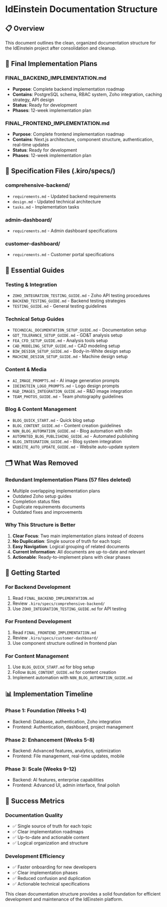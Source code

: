 # IdEinstein Documentation Structure

## 📋 Overview

This document outlines the clean, organized documentation structure for the IdEinstein project after consolidation and cleanup.

## 🎯 Final Implementation Plans

### **FINAL_BACKEND_IMPLEMENTATION.md**
- **Purpose**: Complete backend implementation roadmap
- **Contains**: PostgreSQL schema, RBAC system, Zoho integration, caching strategy, API design
- **Status**: Ready for development
- **Phases**: 12-week implementation plan

### **FINAL_FRONTEND_IMPLEMENTATION.md**
- **Purpose**: Complete frontend implementation roadmap  
- **Contains**: Next.js architecture, component structure, authentication, real-time updates
- **Status**: Ready for development
- **Phases**: 12-week implementation plan

## 📁 Specification Files (.kiro/specs/)

### **comprehensive-backend/**
- `requirements.md` - Updated backend requirements
- `design.md` - Updated technical architecture
- `tasks.md` - Implementation tasks

### **admin-dashboard/**
- `requirements.md` - Admin dashboard specifications

### **customer-dashboard/**
- `requirements.md` - Customer portal specifications

## 🔧 Essential Guides

### **Testing & Integration**
- `ZOHO_INTEGRATION_TESTING_GUIDE.md` - Zoho API testing procedures
- `BACKEND_TESTING_GUIDE.md` - Backend testing strategies
- `TESTING_GUIDE.md` - General testing guidelines

### **Technical Setup Guides**
- `TECHNICAL_DOCUMENTATION_SETUP_GUIDE.md` - Documentation setup
- `GDT_TOLERANCE_SETUP_GUIDE.md` - GD&T analysis setup
- `FEA_CFD_SETUP_GUIDE.md` - Analysis tools setup
- `CAD_MODELING_SETUP_GUIDE.md` - CAD modeling setup
- `BIW_DESIGN_SETUP_GUIDE.md` - Body-in-White design setup
- `MACHINE_DESIGN_SETUP_GUIDE.md` - Machine design setup

### **Content & Media**
- `AI_IMAGE_PROMPTS.md` - AI image generation prompts
- `IDEINSTEIN_LOGO_PROMPTS.md` - Logo design prompts
- `R&D_IMAGES_INTEGRATION_GUIDE.md` - R&D image integration
- `TEAM_PHOTOS_GUIDE.md` - Team photography guidelines

### **Blog & Content Management**
- `BLOG_QUICK_START.md` - Quick blog setup
- `BLOG_CONTENT_GUIDE.md` - Content creation guidelines
- `N8N_BLOG_AUTOMATION_GUIDE.md` - Blog automation with n8n
- `AUTOMATED_BLOG_PUBLISHING_GUIDE.md` - Automated publishing
- `BLOG_INTEGRATION_GUIDE.md` - Blog system integration
- `WEBSITE_AUTO_UPDATE_GUIDE.md` - Website auto-update system

## 🗂️ What Was Removed

### **Redundant Implementation Plans** (57 files deleted)
- Multiple overlapping implementation plans
- Outdated Zoho setup guides
- Completion status files
- Duplicate requirements documents
- Outdated fixes and improvements

### **Why This Structure is Better**
1. **Clear Focus**: Two main implementation plans instead of dozens
2. **No Duplication**: Single source of truth for each topic
3. **Easy Navigation**: Logical grouping of related documents
4. **Current Information**: All documents are up-to-date and relevant
5. **Actionable**: Ready-to-implement plans with clear phases

## 🚀 Getting Started

### **For Backend Development**
1. Read `FINAL_BACKEND_IMPLEMENTATION.md`
2. Review `.kiro/specs/comprehensive-backend/`
3. Use `ZOHO_INTEGRATION_TESTING_GUIDE.md` for API testing

### **For Frontend Development**
1. Read `FINAL_FRONTEND_IMPLEMENTATION.md`
2. Review `.kiro/specs/customer-dashboard/`
3. Use component structure outlined in frontend plan

### **For Content Management**
1. Use `BLOG_QUICK_START.md` for blog setup
2. Follow `BLOG_CONTENT_GUIDE.md` for content creation
3. Implement automation with `N8N_BLOG_AUTOMATION_GUIDE.md`

## 📊 Implementation Timeline

### **Phase 1: Foundation (Weeks 1-4)**
- Backend: Database, authentication, Zoho integration
- Frontend: Authentication, dashboard, project management

### **Phase 2: Enhancement (Weeks 5-8)**
- Backend: Advanced features, analytics, optimization
- Frontend: File management, real-time updates, mobile

### **Phase 3: Scale (Weeks 9-12)**
- Backend: AI features, enterprise capabilities
- Frontend: Advanced UI, admin interface, final polish

## 🎯 Success Metrics

### **Documentation Quality**
- ✅ Single source of truth for each topic
- ✅ Clear implementation roadmaps
- ✅ Up-to-date and actionable content
- ✅ Logical organization and structure

### **Development Efficiency**
- ✅ Faster onboarding for new developers
- ✅ Clear implementation phases
- ✅ Reduced confusion and duplication
- ✅ Actionable technical specifications

This clean documentation structure provides a solid foundation for efficient development and maintenance of the IdEinstein platform.